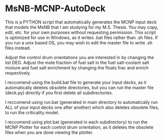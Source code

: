 # MsNB-MCNP-AutoDeck
This is a PYTHON script that automatically generates the MCNP input deck that models the MsNB that I am studying for my M.S. Thesis. You may copy, edit, etc. for your own purposes without requesting permission.  This script is optimized for use in Windows, as it writes .bat files rather than .sh files. If you run a unix based OS, you may wish to edit the master file to write .sh files instead.

Adjust the control drum orientations you are interested in by changing the list DEG. Adjust the mole fraction of fuel salt in the fuel salt-coolant salt mixture and fuel salt enrichment by changing the floats frac and enrich respectively.

I reccomend using the build.bat file to generate your input decks, as it automatically deletes obsolete directories, but you can run the master file (deck.py) directly if you first delete all subdirectories. 

I reccomend using run.bat (generated in main directory to automatically run ALL of your input decks one after another) which also deletes obsolete files, to run the criticality model. 

I reccomend using plot.bat (generated in each subdirectory) to run the MCNP Plotter for each control drum orientation, as it deletes the obsolete files when you are done viewing the plotter.
